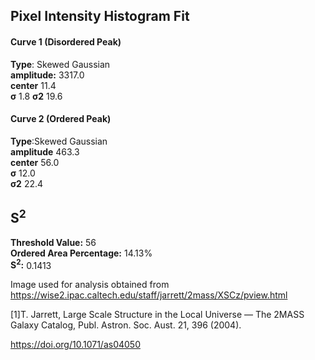 ## Pixel Intensity Histogram Fit

#### Curve 1 (Disordered Peak)
**Type**: Skewed Gaussian\
**amplitude:** 3317.0\
**center** 11.4\
**σ** 1.8
**σ2** 19.6


#### Curve 2 (Ordered Peak)
**Type**:Skewed Gaussian\
**amplitude** 463.3\
**center** 56.0\
**σ** 12.0\
**σ2** 22.4


## S<sup>2</sup>
**Threshold Value:** 56\
**Ordered Area Percentage:** 14.13%\
**S<sup>2</sup>:** 0.1413




Image used for analysis obtained from https://wise2.ipac.caltech.edu/staff/jarrett/2mass/XSCz/pview.html

[1]T. Jarrett, Large Scale Structure in the Local Universe — The 2MASS Galaxy Catalog, Publ. Astron. Soc. Aust. 21, 396 (2004).

https://doi.org/10.1071/as04050